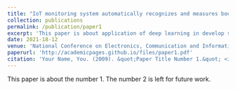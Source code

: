 ```yaml
---
title: "IoT monitoring system automatically recognizes and measures body temperature using deep learning techniques"
collection: publications
permalink: /publication/paper1
excerpt: 'This paper is about application of deep learning in develop smart IoT device'
date: 2021-18-12
venue: 'National Conference on Electronics, Communication and Information Technology (REV-ECIT 2021)'
paperurl: 'http://academicpages.github.io/files/paper1.pdf'
citation: 'Your Name, You. (2009). &quot;Paper Title Number 1.&quot; <i>Journal 1</i>. 1(1).'
---
```

This paper is about the number 1. The number 2 is left for future work.

<!-- [Download paper here](http://academicpages.github.io/files/paper1.pdf) -->